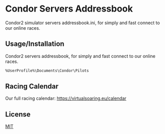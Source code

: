 # Condor Servers Addressbook

Condor2 simulator servers addressbook.ini, for simply and fast connect to our online races.

## Usage/Installation

Condor2 servers addressbook, for simply and fast connect to our online races.

```bash
%UserProfile%\Documents\Condor\Pilots
```

## Racing Calendar
Our full racing calendar: https://virtualsoaring.eu/calendar

## License
[MIT](https://choosealicense.com/licenses/mit/)
